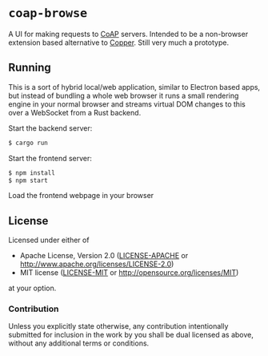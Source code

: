 # `coap-browse`

A UI for making requests to [CoAP][] servers. Intended to be a non-browser
extension based alternative to [Copper][]. Still very much a prototype.

## Running

This is a sort of hybrid local/web application, similar to Electron based apps,
but instead of bundling a whole web browser it runs a small rendering engine in
your normal browser and streams virtual DOM changes to this over a WebSocket
from a Rust backend.

Start the backend server:

```sh
$ cargo run
```

Start the frontend server:

```sh
$ npm install
$ npm start
```

Load the frontend webpage in your browser

## License

Licensed under either of

 * Apache License, Version 2.0 ([LICENSE-APACHE](LICENSE-APACHE) or http://www.apache.org/licenses/LICENSE-2.0)
 * MIT license ([LICENSE-MIT](LICENSE-MIT) or http://opensource.org/licenses/MIT)

at your option.

### Contribution

Unless you explicitly state otherwise, any contribution intentionally submitted
for inclusion in the work by you shall be dual licensed as above, without any
additional terms or conditions.


[CoAp]: https://coap.technology
[Copper]: https://github.com/mkovatsc/Copper
